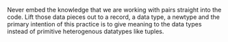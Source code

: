 
Never embed the knowledge that we are working with pairs straight into the
code. Lift those data pieces out to a record, a data type, a newtype and the
primary intention of this practice is to give meaning to the data types instead
of primitive heterogenous datatypes like tuples.


